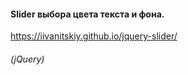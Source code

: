 #### Slider выбора цвета текста и фона.

https://iivanitskiy.github.io/jquery-slider/

###### (jQuery)
